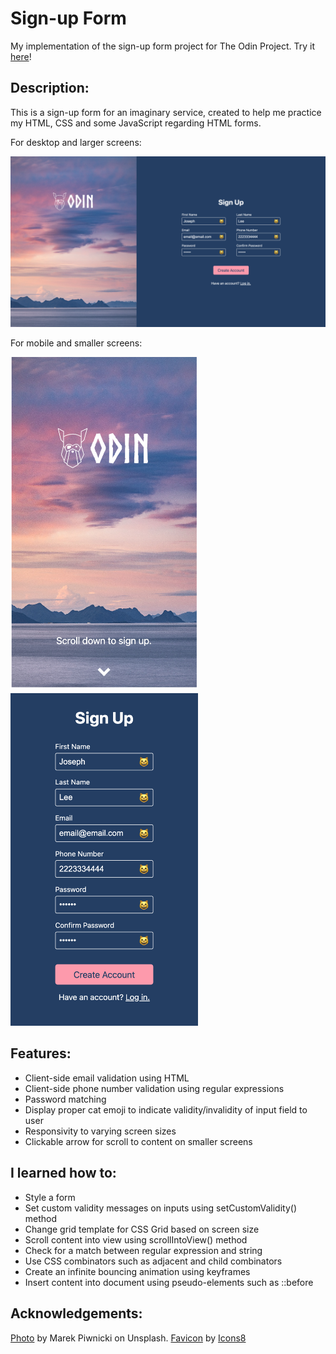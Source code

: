# Sign-up Form

My implementation of the sign-up form project for The Odin Project. Try it [here](https://jooo-lee.github.io/sign-up-form/)!

## Description:

This is a sign-up form for an imaginary service, created to help me practice my HTML, CSS and some JavaScript regarding HTML forms. 

For desktop and larger screens:

![demo image for desktop](./assets/demo-img-desktop.png)

For mobile and smaller screens:

<img src="./assets/demo-img-mobile1.png" alt="demo image for mobile 1" width="300px"><img src="./assets/demo-img-mobile2.png" alt="demo image for mobile 2" width="300px">

## Features:

* Client-side email validation using HTML
* Client-side phone number validation using regular expressions
* Password matching
* Display proper cat emoji to indicate validity/invalidity of input field to user
* Responsivity to varying screen sizes
* Clickable arrow for scroll to content on smaller screens

## I learned how to:

* Style a form
* Set custom validity messages on inputs using setCustomValidity() method
* Change grid template for CSS Grid based on screen size
* Scroll content into view using scrollIntoView() method
* Check for a match between regular expression and string
* Use CSS combinators such as adjacent and child combinators
* Create an infinite bouncing animation using keyframes
* Insert content into document using pseudo-elements such as ::before

## Acknowledgements:

[Photo](https://unsplash.com/photos/a-large-body-of-water-with-mountains-in-the-background-Z6RT0qH1Oec) by Marek Piwnicki on Unsplash.
[Favicon](https://icons8.com/icon/25055/mountain) by [Icons8](https://icons8.com)